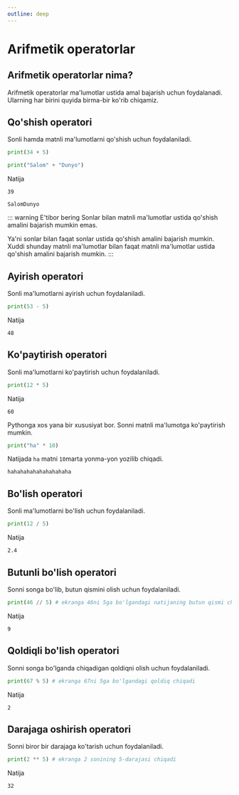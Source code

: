 ```yaml
---
outline: deep
---
```


# Arifmetik operatorlar

## Arifmetik operatorlar nima?

Arifmetik operatorlar ma'lumotlar ustida amal bajarish uchun foydalanadi.
Ularning har birini quyida birma-bir ko'rib chiqamiz.

## Qo'shish operatori

Sonli hamda matnli ma'lumotlarni qo'shish uchun foydalaniladi.

```python
print(34 + 5)

print("Salom" + "Dunyo")
```

Natija

```text
39

SalomDunyo
```

::: warning E'tibor bering
Sonlar bilan matnli ma'lumotlar ustida qo'shish amalini bajarish mumkin emas.

Ya'ni sonlar bilan faqat sonlar ustida qo'shish amalini bajarish mumkin.
Xuddi shunday matnli ma'lumotlar bilan faqat matnli ma'lumotlar ustida qo'shish amalini bajarish mumkin.
:::

## Ayirish operatori

Sonli ma'lumotlarni ayirish uchun foydalaniladi.

```python
print(53 - 5)
```

Natija

```text
48
```

## Ko'paytirish operatori

Sonli ma'lumotlarni ko'paytirish uchun foydalaniladi.

```python
print(12 * 5)
```

Natija

```text
60
```

Pythonga xos yana bir xususiyat bor. Sonni matnli ma'lumotga ko'paytirish mumkin.

```python
print("ha" * 10)
```

Natijada `ha` matni `10`marta yonma-yon yozilib chiqadi.

```text
hahahahahahahahahaha
```

## Bo'lish operatori

Sonli ma'lumotlarni bo'lish uchun foydalaniladi.

```python
print(12 / 5)
```

Natija

```text
2.4
```

## Butunli bo'lish operatori

Sonni songa bo'lib, butun qismini olish uchun foydalaniladi.

```python
print(46 // 5) # ekranga 46ni 5ga bo'lgandagi natijaning butun qismi chiqadi
```

Natija

```text
9
```

## Qoldiqli bo'lish operatori

Sonni songa bo'lganda chiqadigan qoldiqni olish uchun foydalaniladi.

```python
print(67 % 5) # ekranga 67ni 5ga bo'lgandagi qoldiq chiqadi
```

Natija

```text
2
```

## Darajaga oshirish operatori

Sonni biror bir darajaga ko'tarish uchun foydalaniladi.

```python
print(2 ** 5) # ekranga 2 sonining 5-darajasi chiqadi
```

Natija

```text
32
```
